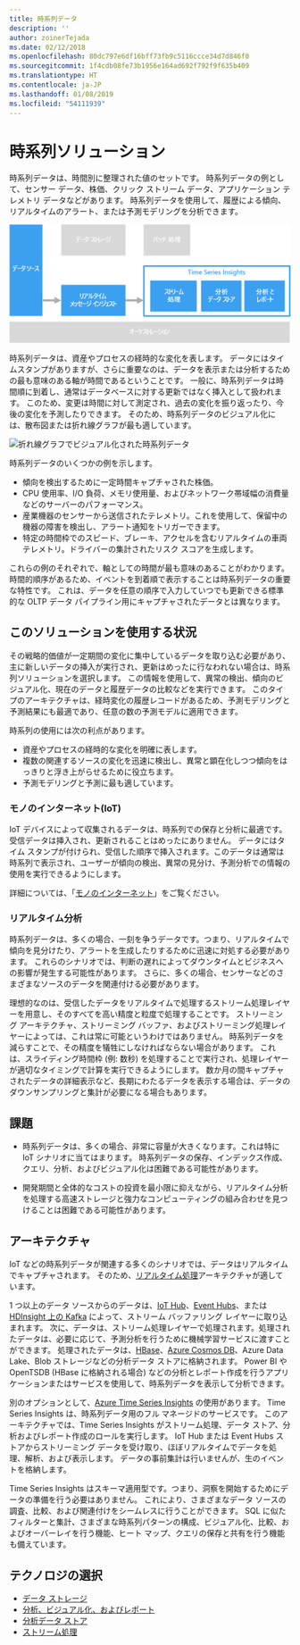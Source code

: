 ```yaml
---
title: 時系列データ
description: ''
author: zoinerTejada
ms.date: 02/12/2018
ms.openlocfilehash: 80dc797e6df16bff73fb9c5116ccce34d7d846f0
ms.sourcegitcommit: 1f4cdb08fe73b1956e164ad692f792f9f635b409
ms.translationtype: HT
ms.contentlocale: ja-JP
ms.lasthandoff: 01/08/2019
ms.locfileid: "54111939"
---
```

# <a name="time-series-solutions"></a>時系列ソリューション

時系列データは、時間別に整理された値のセットです。 時系列データの例として、センサー データ、株価、クリック ストリーム データ、アプリケーション テレメトリ データなどがあります。 時系列データを使用して、履歴による傾向、リアルタイムのアラート、または予測モデリングを分析できます。

![Time Series Insights](./images/time-series-insights.png)

時系列データは、資産やプロセスの経時的な変化を表します。 データにはタイムスタンプがありますが、さらに重要なのは、データを表示または分析するための最も意味のある軸が時間であるということです。 一般に、時系列データは時間順に到着し、通常はデータベースに対する更新ではなく挿入として扱われます。 このため、変更は時間に対して測定され、過去の変化を振り返ったり、今後の変化を予測したりできます。 そのため、時系列データのビジュアル化には、散布図または折れ線グラフが最も適しています。

![折れ線グラフでビジュアル化された時系列データ](./images/time-series-chart.png)

時系列データのいくつかの例を示します。

- 傾向を検出するために一定時間キャプチャされた株価。
- CPU 使用率、I/O 負荷、メモリ使用量、およびネットワーク帯域幅の消費量などのサーバーのパフォーマンス。
- 産業機器のセンサーから送信されたテレメトリ。これを使用して、保留中の機器の障害を検出し、アラート通知をトリガーできます。
- 特定の時間枠でのスピード、ブレーキ、アクセルを含むリアルタイムの車両テレメトリ。ドライバーの集計されたリスク スコアを生成します。

これらの例のそれぞれで、軸としての時間が最も意味のあることがわかります。 時間的順序があるため、イベントを到着順で表示することは時系列データの重要な特性です。 これは、データを任意の順序で入力していつでも更新できる標準的な OLTP データ パイプライン用にキャプチャされたデータとは異なります。

## <a name="when-to-use-this-solution"></a>このソリューションを使用する状況

その戦略的価値が一定期間の変化に集中しているデータを取り込む必要があり、主に新しいデータの挿入が実行され、更新はめったに行なわれない場合は、時系列ソリューションを選択します。 この情報を使用して、異常の検出、傾向のビジュアル化、現在のデータと履歴データの比較などを実行できます。 このタイプのアーキテクチャは、経時変化の履歴レコードがあるため、予測モデリングと予測結果にも最適であり、任意の数の予測モデルに適用できます。

時系列の使用には次の利点があります。

- 資産やプロセスの経時的な変化を明確に表します。
- 複数の関連するソースの変化を迅速に検出し、異常と顕在化しつつ傾向をはっきりと浮き上がらせるために役立ちます。
- 予測モデリングと予測に最も適しています。

### <a name="internet-of-things-iot"></a>モノのインターネット(IoT)

IoT デバイスによって収集されるデータは、時系列での保存と分析に最適です。 受信データは挿入され、更新されることはめったにありません。 データにはタイム スタンプが付けられ、受信した順序で挿入されます。このデータは通常は時系列で表示され、ユーザーが傾向の検出、異常の見分け、予測分析での情報の使用を実行できるようにします。

詳細については、「[モノのインターネット](../big-data/index.md#internet-of-things-iot)」をご覧ください。

### <a name="real-time-analytics"></a>リアルタイム分析

時系列データは、多くの場合、一刻を争うデータです。つまり、リアルタイムで傾向を見分けたり、アラートを生成したりするために迅速に対処する必要があります。 これらのシナリオでは、判断の遅れによってダウンタイムとビジネスへの影響が発生する可能性があります。 さらに、多くの場合、センサーなどのさまざまなソースのデータを関連付ける必要があります。

理想的なのは、受信したデータをリアルタイムで処理するストリーム処理レイヤーを用意し、そのすべてを高い精度と粒度で処理することです。 ストリーミング アーキテクチャ、ストリーミング バッファ、およびストリーミング処理レイヤーによっては、これは常に可能というわけではありません。 時系列データを減らすことで、その精度を犠牲にしなければならない場合があります。 これは、スライディング時間枠 (例: 数秒) を処理することで実行され、処理レイヤーが適切なタイミングで計算を実行できるようにします。 数か月の間キャプチャされたデータの詳細表示など、長期にわたるデータを表示する場合は、データのダウンサンプリングと集計が必要になる場合もあります。

## <a name="challenges"></a>課題

- 時系列データは、多くの場合、非常に容量が大きくなります。これは特に IoT シナリオに当てはまります。 時系列データの保存、インデックス作成、クエリ、分析、およびビジュアル化は困難である可能性があります。

- 開発期間と全体的なコストの投資を最小限に抑えながら、リアルタイム分析を処理する高速ストレージと強力なコンピューティングの組み合わせを見つけることは困難である可能性があります。

## <a name="architecture"></a>アーキテクチャ

IoT などの時系列データが関連する多くのシナリオでは、データはリアルタイムでキャプチャされます。 そのため、[リアルタイム処理](../big-data/real-time-processing.md)アーキテクチャが適しています。

1 つ以上のデータ ソースからのデータは、[IoT Hub](/azure/iot-hub/)、[Event Hubs](/azure/event-hubs/)、または [HDInsight 上の Kafka](/azure/hdinsight/kafka/apache-kafka-introduction) によって、ストリーム バッファリング レイヤーに取り込まれます。 次に、データは、ストリーム処理レイヤーで処理されます。処理されたデータは、必要に応じて、予測分析を行うために機械学習サービスに渡すことができます。 処理されたデータは、[HBase](/azure/hdinsight/hbase/apache-hbase-overview)、[Azure Cosmos DB](/azure/cosmos-db/)、Azure Data Lake、Blob ストレージなどの分析データ ストアに格納されます。 Power BI や OpenTSDB (HBase に格納される場合) などの分析とレポート作成を行うアプリケーションまたはサービスを使用して、時系列データを表示して分析できます。

別のオプションとして、[Azure Time Series Insights](/azure/time-series-insights/) の使用があります。 Time Series Insights は、時系列データ用のフル マネージドのサービスです。 このアーキテクチャでは、Time Series Insights がストリーム処理、データ ストア、分析およびレポート作成のロールを実行します。 IoT Hub または Event Hubs ストアからストリーミング データを受け取り、ほぼリアルタイムでデータを処理、解析、および表示します。 データの事前集計は行いませんが、生のイベントを格納します。

Time Series Insights はスキーマ適用型です。つまり、洞察を開始するためにデータの準備を行う必要はありません。 これにより、さまざまなデータ ソースの調査、比較、および関連付けをシームレスに行うことができます。 SQL に似たフィルターと集計、さまざまな時系列パターンの構成、ビジュアル化、比較、およびオーバーレイを行う機能、ヒート マップ、クエリの保存と共有を行う機能も備えています。

## <a name="technology-choices"></a>テクノロジの選択

- [データ ストレージ](../technology-choices/data-storage.md)
- [分析、ビジュアル化、およびレポート](../technology-choices/analysis-visualizations-reporting.md)
- [分析データ ストア](../technology-choices/analytical-data-stores.md)
- [ストリーム処理](../technology-choices/stream-processing.md)